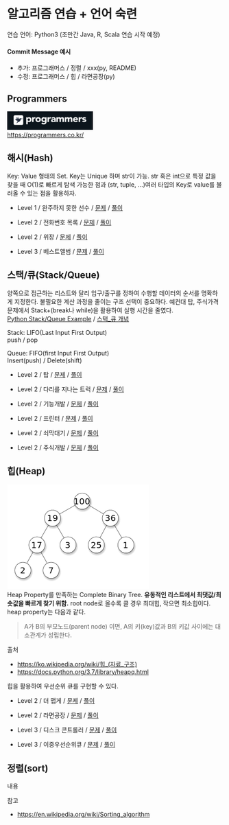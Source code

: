 # 알고리즘 연습 + 언어 숙련

연습 언어: Python3 (조만간 Java, R, Scala 연습 시작 예정)

#### Commit Message 예시

- 추가: 프로그래머스 / 정렬 / xxx(py, README)
- 수정: 프로그래머스 / 힙 / 라면공장(py)

## Programmers
<img src="/imgs/icon_programmers.png" width="200px" alt="icon programmers"></img><br>https://programmers.co.kr/

## 해시(Hash)
Key: Value 형태의 Set.
Key는 Unique 하며 str이 가능. str 혹은 int으로 특정 값을 찾을 때 O(1)로 빠르게 탐색 가능한 점과 (str, tuple, ...)여러 타입의 Key로 value를 불러올 수 있는 점을 활용하자.

- Level 1 / 완주하지 못한 선수 / 
[문제](https://programmers.co.kr/learn/courses/30/lessons/42576?language=python3)
/
[풀이](https://github.com/minsik-um/algorithm_practice/blob/master/programmers/hash/완주하지%20못한%20선수.py)

- Level 2 / 전화번호 목록 / 
[문제](https://programmers.co.kr/learn/courses/30/lessons/42577)
/
[풀이](https://github.com/minsik-um/algorithm_practice/blob/master/programmers/hash/전화번호%20목록.py)

- Level 2 / 위장 / 
[문제](https://programmers.co.kr/learn/courses/30/lessons/42578)
/
[풀이](https://github.com/minsik-um/algorithm_practice/blob/master/programmers/hash/위장.py)

- Level 3 / 베스트앨범 / 
[문제](https://programmers.co.kr/learn/courses/30/lessons/42579)
/
[풀이](https://github.com/minsik-um/algorithm_practice/blob/master/programmers/hash/베스트앨범.py)

## 스택/큐(Stack/Queue)
양쪽으로 접근하는 리스트와 달리 입구/출구를 정하여 수행할 데이터의 순서를 명확하게 지정한다. 불필요한 계산 과정을 줄이는 구조 선택이 중요하다. 예컨대 탑, 주식가격 문제에서 Stack+(break나 while)을 활용하여 실행 시간을 줄였다.<br>
[Python Stack/Queue Example](https://docs.python.org/3/tutorial/datastructures.html?highlight=list#using-lists-as-queues)
/
[스택_큐 개념](https://mygumi.tistory.com/357)

Stack: LIFO(Last Input First Output)<br>
push / pop

Queue: FIFO(first Input First Output)<br>
Insert(push) / Delete(shift)

- Level 2 / 탑 / 
[문제](https://programmers.co.kr/learn/courses/30/lessons/42588)
/
[풀이](https://github.com/minsik-um/algorithm_practice/blob/master/programmers/stack_queue/탑.py)

- Level 2 / 다리를 지나는 트럭 / 
[문제](https://programmers.co.kr/learn/courses/30/lessons/42583)
/
[풀이](https://github.com/minsik-um/algorithm_practice/blob/master/programmers/stack_queue/다리를%20지나는%20트럭.py)

- Level 2 / 기능개발 / 
[문제](https://programmers.co.kr/learn/courses/30/lessons/42586)
/
[풀이](https://github.com/minsik-um/algorithm_practice/blob/master/programmers/stack_queue/기능개발.py)

- Level 2 / 프린터 / 
[문제](https://programmers.co.kr/learn/courses/30/lessons/42587)
/
[풀이](https://github.com/minsik-um/algorithm_practice/blob/master/programmers/stack_queue/프린터.py)

- Level 2 / 쇠막대기 / 
[문제](https://programmers.co.kr/learn/courses/30/lessons/42585)
/
[풀이](https://github.com/minsik-um/algorithm_practice/blob/master/programmers/stack_queue/쇠막대기.py)

- Level 2 / 주식개발 / 
[문제](https://programmers.co.kr/learn/courses/30/lessons/42584)
/
[풀이](https://github.com/minsik-um/algorithm_practice/blob/master/programmers/stack_queue/주식개발.py)

## 힙(Heap)
<img src="/imgs/heap_example.png" width="330px" alt="heap example"></img><br>
Heap Property를 만족하는 Complete Binary Tree. **유동적인 리스트에서 최댓값/최솟값을 빠르게 찾기 위함.** root node로 올수록 클 경우 최대힙, 작으면 최소힙이다. heap property는 다음과 같다.
>A가 B의 부모노드(parent node) 이면, A의 키(key)값과 B의 키값 사이에는 대소관계가 성립한다.

출처
- https://ko.wikipedia.org/wiki/힙_(자료_구조)
- https://docs.python.org/3.7/library/heapq.html

힙을 활용하여 우선순위 큐를 구현할 수 있다.

- Level 2 / 더 맵게 / 
[문제](https://programmers.co.kr/learn/courses/30/lessons/42626)
/
[풀이](https://github.com/minsik-um/algorithm_practice/blob/master/programmers/heap/더%20맵게.py)

- Level 2 / 라면공장 / 
[문제](https://programmers.co.kr/learn/courses/30/lessons/42629)
/
[풀이](https://github.com/minsik-um/algorithm_practice/blob/master/programmers/heap/라면공장.py)

- Level 3 / 디스크 콘트롤러 / 
[문제](https://programmers.co.kr/learn/courses/30/lessons/42627)
/
[풀이](https://github.com/minsik-um/algorithm_practice/blob/master/programmers/heap/디스크%20콘트롤러.py)

- Level 3 / 이중우선순위큐 / 
[문제](https://programmers.co.kr/learn/courses/30/lessons/42628)
/
[풀이](https://github.com/minsik-um/algorithm_practice/blob/master/programmers/heap/이중우선순위큐.py)

## 정렬(sort)
내용

참고
- https://en.wikipedia.org/wiki/Sorting_algorithm
